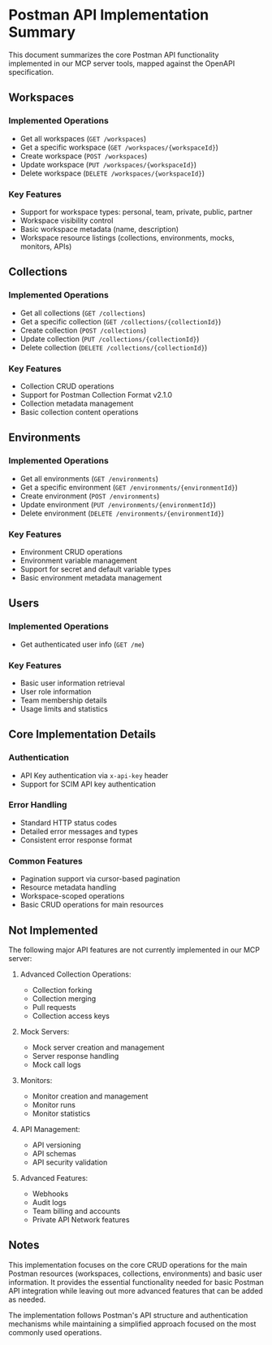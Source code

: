 # Postman API Implementation Summary

This document summarizes the core Postman API functionality implemented in our MCP server tools, mapped against the OpenAPI specification.

## Workspaces

### Implemented Operations
- Get all workspaces (`GET /workspaces`)
- Get a specific workspace (`GET /workspaces/{workspaceId}`)
- Create workspace (`POST /workspaces`)
- Update workspace (`PUT /workspaces/{workspaceId}`)
- Delete workspace (`DELETE /workspaces/{workspaceId}`)

### Key Features
- Support for workspace types: personal, team, private, public, partner
- Workspace visibility control
- Basic workspace metadata (name, description)
- Workspace resource listings (collections, environments, mocks, monitors, APIs)

## Collections

### Implemented Operations
- Get all collections (`GET /collections`)
- Get a specific collection (`GET /collections/{collectionId}`)
- Create collection (`POST /collections`)
- Update collection (`PUT /collections/{collectionId}`)
- Delete collection (`DELETE /collections/{collectionId}`)

### Key Features
- Collection CRUD operations
- Support for Postman Collection Format v2.1.0
- Collection metadata management
- Basic collection content operations

## Environments

### Implemented Operations
- Get all environments (`GET /environments`)
- Get a specific environment (`GET /environments/{environmentId}`)
- Create environment (`POST /environments`)
- Update environment (`PUT /environments/{environmentId}`)
- Delete environment (`DELETE /environments/{environmentId}`)

### Key Features
- Environment CRUD operations
- Environment variable management
- Support for secret and default variable types
- Basic environment metadata management

## Users

### Implemented Operations
- Get authenticated user info (`GET /me`)

### Key Features
- Basic user information retrieval
- User role information
- Team membership details
- Usage limits and statistics

## Core Implementation Details

### Authentication
- API Key authentication via `x-api-key` header
- Support for SCIM API key authentication

### Error Handling
- Standard HTTP status codes
- Detailed error messages and types
- Consistent error response format

### Common Features
- Pagination support via cursor-based pagination
- Resource metadata handling
- Workspace-scoped operations
- Basic CRUD operations for main resources

## Not Implemented

The following major API features are not currently implemented in our MCP server:

1. Advanced Collection Operations:
   - Collection forking
   - Collection merging
   - Pull requests
   - Collection access keys

2. Mock Servers:
   - Mock server creation and management
   - Server response handling
   - Mock call logs

3. Monitors:
   - Monitor creation and management
   - Monitor runs
   - Monitor statistics

4. API Management:
   - API versioning
   - API schemas
   - API security validation

5. Advanced Features:
   - Webhooks
   - Audit logs
   - Team billing and accounts
   - Private API Network features

## Notes

This implementation focuses on the core CRUD operations for the main Postman resources (workspaces, collections, environments) and basic user information. It provides the essential functionality needed for basic Postman API integration while leaving out more advanced features that can be added as needed.

The implementation follows Postman's API structure and authentication mechanisms while maintaining a simplified approach focused on the most commonly used operations.
